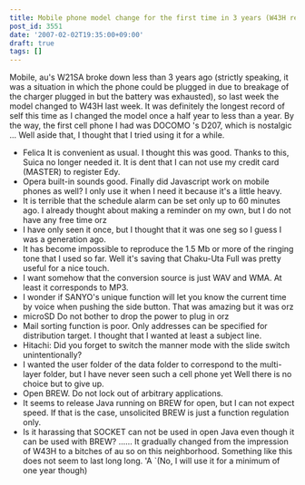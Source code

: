 ```yaml
---
title: Mobile phone model change for the first time in 3 years (W43H review)
post_id: 3551
date: '2007-02-02T19:35:00+09:00'
draft: true
tags: []
---
```


Mobile, au's W21SA broke down less than 3 years ago (strictly speaking, it was a situation in which the phone could be plugged in due to breakage of the charger plugged in but the battery was exhausted), so last week the model changed to W43H last week. It was definitely the longest record of self this time as I changed the model once a half year to less than a year. By the way, the first cell phone I had was DOCOMO 's D207, which is nostalgic ... Well aside that, I thought that I tried using it for a while.

*   Felica It is convenient as usual. I thought this was good. Thanks to this, Suica no longer needed it. It is dent that I can not use my credit card (MASTER) to register Edy.
*   Opera built-in sounds good. Finally did Javascript work on mobile phones as well? I only use it when I need it because it's a little heavy.
*   It is terrible that the schedule alarm can be set only up to 60 minutes ago. I already thought about making a reminder on my own, but I do not have any free time orz
*   I have only seen it once, but I thought that it was one seg so I guess I was a generation ago.
*   It has become impossible to reproduce the 1.5 Mb or more of the ringing tone that I used so far. Well it's saving that Chaku-Uta Full was pretty useful for a nice touch.
*   I want somehow that the conversion source is just WAV and WMA. At least it corresponds to MP3.
*   I wonder if SANYO's unique function will let you know the current time by voice when pushing the side button. That was amazing but it was orz
*   microSD Do not bother to drop the power to plug in orz
*   Mail sorting function is poor. Only addresses can be specified for distribution target. I thought that I wanted at least a subject line.
*   Hitachi: Did you forget to switch the manner mode with the slide switch unintentionally?
*   I wanted the user folder of the data folder to correspond to the multi-layer folder, but I have never seen such a cell phone yet Well there is no choice but to give up.
*   Open BREW. Do not lock out of arbitrary applications.
*   It seems to release Java running on BREW for open, but I can not expect speed. If that is the case, unsolicited BREW is just a function regulation only.
*   Is it harassing that SOCKET can not be used in open Java even though it can be used with BREW? ...... It gradually changed from the impression of W43H to a bitches of au so on this neighborhood. Something like this does not seem to last long long. 'A `(No, I will use it for a minimum of one year though)
